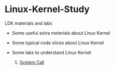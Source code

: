 # Linux-Kernel-Study
LDK materials and labs

- Some useful extra meterials about Linux Kernel

- Some typical code slices about Linux Kernel

- Some labs to understand Linux Kernel

  1. [System Call](https://github.com/jiexray/Linux-Kernel-Study/tree/master/system_call)
